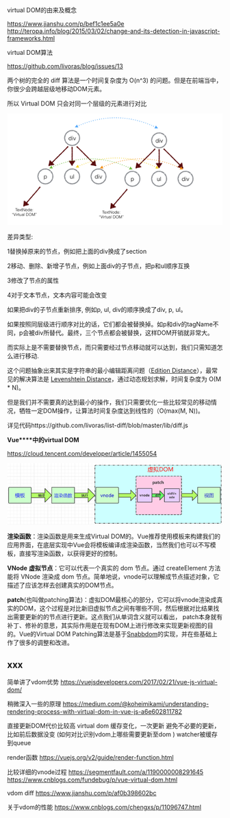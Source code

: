 

virtual DOM的由来及概念

<https://www.jianshu.com/p/bef1c1ee5a0e>
<http://teropa.info/blog/2015/03/02/change-and-its-detection-in-javascript-frameworks.html>

 

virtual DOM算法

<https://github.com/livoras/blog/issues/13>

两个树的完全的 diff 算法是一个时间复杂度为 O(n^3) 的问题。但是在前端当中，你很少会跨越层级地移动DOM元素。

所以 Virtual DOM 只会对同一个层级的元素进行对比

![img](.\assets\virtual-dom-diff.png)

差异类型:

1替换掉原来的节点，例如把上面的div换成了section

2移动、删除、新增子节点，例如上面div的子节点，把p和ul顺序互换

3修改了节点的属性

4对于文本节点，文本内容可能会改变

 

如果把div的子节点重新排序, 例如p, ul, div的顺序换成了div, p, ul。

如果按照同层级进行顺序对比的话，它们都会被替换掉。如p和div的tagName不同，p会被div所替代。最终，三个节点都会被替换，这样DOM开销就非常大。

而实际上是不需要替换节点，而只需要经过节点移动就可以达到，我们只需知道怎么进行移动.

这个问题抽象出来其实是字符串的最小编辑距离问题（[Edition Distance](https://en.wikipedia.org/wiki/Edit_distance)），最常见的解决算法是 [Levenshtein Distance](https://en.wikipedia.org/wiki/Levenshtein_distance)，通过动态规划求解，时间复杂度为 O(M * N)。

但是我们并不需要真的达到最小的操作，我们只需要优化一些比较常见的移动情况，牺牲一定DOM操作，让算法时间复杂度达到线性的（O(max(M, N))。

详见代码https://github.com/livoras/list-diff/blob/master/lib/diff.js

 

**Vue****中的virtual DOM**

https://cloud.tencent.com/developer/article/1455054

![img](.\assets\virtual-dom-vue.png)

**渲染函数**：渲染函数是用来生成Virtual DOM的。Vue推荐使用模板来构建我们的应用界面，在底层实现中Vue会将模板编译成渲染函数，当然我们也可以不写模板，直接写渲染函数，以获得更好的控制。

**VNode** **虚拟节点**：它可以代表一个真实的 dom 节点。通过 createElement 方法能将 VNode 渲染成 dom 节点。简单地说，vnode可以理解成节点描述对象，它描述了应该怎样去创建真实的DOM节点。

**patch**(也叫做patching算法)：虚拟DOM最核心的部分，它可以将vnode渲染成真实的DOM，这个过程是对比新旧虚拟节点之间有哪些不同，然后根据对比结果找出需要更新的的节点进行更新。这点我们从单词含义就可以看出， patch本身就有补丁、修补的意思，其实际作用是在现有DOM上进行修改来实现更新视图的目的。Vue的Virtual DOM Patching算法是基于[Snabbdom](https://links.jianshu.com/go?to=https%3A%2F%2Fgithub.com%2Fsnabbdom%2Fsnabbdom)的实现，并在些基础上作了很多的调整和改进。

## xxx

简单讲了vdom优势
https://vuejsdevelopers.com/2017/02/21/vue-js-virtual-dom/

稍微深入一些的原理
https://medium.com/@koheimikami/understanding-rendering-process-with-virtual-dom-in-vue-js-a6e602811782

直接更新DOM代价比较高
virtual dom
缓存变化，一次更新
避免不必要的更新，比如前后数据没变
(如何对比识别vdom上哪些需要更新至dom )
watcher被缓存到queue

render函数
https://vuejs.org/v2/guide/render-function.html

比较详细的vnode过程
https://segmentfault.com/a/1190000008291645
https://www.cnblogs.com/fundebug/p/vue-virtual-dom.html

vdom diff
https://www.jianshu.com/p/af0b398602bc

关于vdom的性能
https://www.cnblogs.com/chengxs/p/11096747.html